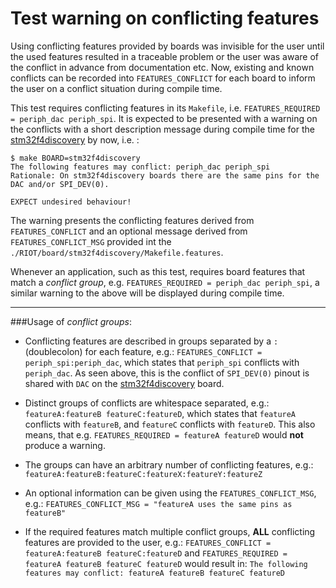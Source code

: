 Test warning on conflicting features
==================================================
Using conflicting features provided by boards was invisible for the user until the used features resulted in a traceable problem or the user was aware of the conflict in advance from documentation etc.
Now, existing and known conflicts can be recorded into `FEATURES_CONFLICT` for each board to inform the user on a conflict situation during compile time.

This test requires conflicting features in its `Makefile`, i.e. `FEATURES_REQUIRED = periph_dac periph_spi`.
It is expected to be presented with a warning on the conflicts with a short description message during compile time for the [stm32f4discovery](https://github.com/RIOT-OS/RIOT/wiki/Board%3A-STM32F4discovery) by now, i.e. :

```
$ make BOARD=stm32f4discovery
The following features may conflict: periph_dac periph_spi
Rationale: On stm32f4discovery boards there are the same pins for the DAC and/or SPI_DEV(0).

EXPECT undesired behaviour!
```
The warning presents the conflicting features derived from `FEATURES_CONFLICT` and an optional message derived from `FEATURES_CONFLICT_MSG` provided int the `./RIOT/board/stm32f4discovery/Makefile.features`.

Whenever an application, such as this test, requires board features that match a _conflict group_, e.g. `FEATURES_REQUIRED = periph_dac periph_spi`, a similar warning to the above will be displayed during compile time.


---------
###Usage of _conflict groups_:

* Conflicting features are described in groups separated by a `:` (doublecolon) for each feature, e.g.:
`FEATURES_CONFLICT = periph_spi:periph_dac`, which states that `periph_spi` conflicts with `periph_dac`.
As seen above, this is the conflict of `SPI_DEV(0)` pinout is shared with `DAC` on the [stm32f4discovery](https://github.com/RIOT-OS/RIOT/wiki/Board%3A-STM32F4discovery) board.

* Distinct groups of conflicts are whitespace separated, e.g.:
`featureA:featureB featureC:featureD`, which states that `featureA` conflicts with `featureB`, and `featureC` conflicts with `featureD`.
This also means, that e.g. `FEATURES_REQUIRED = featureA featureD` would **not** produce a warning.

* The groups can have an arbitrary number of conflicting features, e.g.:
`featureA:featureB:featureC:featureX:featureY:featureZ`

* An optional information can be given using the `FEATURES_CONFLICT_MSG`, e.g.:
`FEATURES_CONFLICT_MSG = "featureA uses the same pins as featureB"`

* If the required features match multiple conflict groups, **ALL** conflicting features are provided to the user, e.g.:
`FEATURES_CONFLICT = featureA:featureB featureC:featureD` and
`FEATURES_REQUIRED = featureA featureB featureC featureD`
would result in: `The following features may conflict: featureA featureB featureC featureD`
